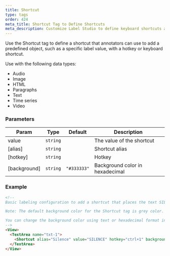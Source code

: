 ```yaml
---
title: Shortcut
type: tags
order: 424
meta_title: Shortcut Tag to Define Shortcuts
meta_description: Customize Label Studio to define keyboard shortcuts and hotkeys to accelerate labeling for machine learning and data science projects.
---
```


Use the Shortcut tag to define a shortcut that annotators can use to add a predefined object, such as a specific label value, with a hotkey or keyboard shortcut.

Use with the following data types:
- Audio
- Image
- HTML
- Paragraphs
- Text
- Time series
- Video

### Parameters

| Param | Type | Default | Description |
| --- | --- | --- | --- |
| value | <code>string</code> |  | The value of the shortcut |
| [alias] | <code>string</code> |  | Shortcut alias |
| [hotkey] | <code>string</code> |  | Hotkey |
| [background] | <code>string</code> | <code>&quot;#333333&quot;</code> | Background color in hexadecimal |

### Example
```html
<!--
Basic labeling configuration to add a shortcut that places the text SILENCE in a given Text Area while doing transcription.

Note: The default background color for the Shortcut tag is grey color.

You can change the background color using text or hexadecimal format in the `background` parameter.
-->
<View>
  <TextArea name="txt-1">
    <Shortcut alias="Silence" value="SILENCE" hotkey="ctrl+1" background="#3333333" />
  </TextArea>
</View>
```
